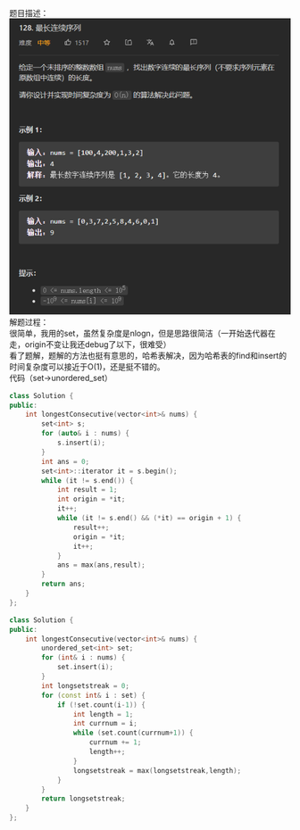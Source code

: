 题目描述：  
![image](/basicaldatastructure/setandmap/image/image4.png)  
解题过程：  
很简单，我用的set，虽然复杂度是nlogn，但是思路很简洁（一开始迭代器在走，origin不变让我还debug了以下，很难受）  
看了题解，题解的方法也挺有意思的，哈希表解决，因为哈希表的find和insert的时间复杂度可以接近于O(1)，还是挺不错的。  
代码（set→unordered_set）  
```cpp
class Solution {
public:
    int longestConsecutive(vector<int>& nums) {
        set<int> s;
        for (auto& i : nums) {
            s.insert(i);
        }
        int ans = 0;
        set<int>::iterator it = s.begin();
        while (it != s.end()) {
            int result = 1;
            int origin = *it;
            it++;
            while (it != s.end() && (*it) == origin + 1) {
                result++;
                origin = *it;
                it++;
            }
            ans = max(ans,result);
        }
        return ans;
    }
};
```
```cpp
class Solution {
public:
    int longestConsecutive(vector<int>& nums) {
        unordered_set<int> set;
        for (int& i : nums) {
            set.insert(i);
        }
        int longsetstreak = 0;
        for (const int& i : set) {
            if (!set.count(i-1)) {
                int length = 1;
                int currnum = i;
                while (set.count(currnum+1)) {
                    currnum += 1;
                    length++;
                }
                longsetstreak = max(longsetstreak,length);
            }
        }
        return longsetstreak;
    }
};
```